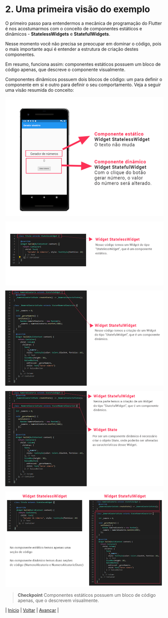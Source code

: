 # 2. Uma primeira visão do exemplo

O primeiro passo para entendermos a mecânica de programação do Flutter é nos acostumarmos com o conceito de componentes estáticos e dinâmicos - **StatelessWidgets** e **StatefulWidgets**.

Nesse momento você não precisa se preocupar em dominar o código, pois o mais importante aqui é entender a estrutura de criação destes componentes.

Em resumo, funciona assim: componentes estáticos possuem um bloco de código apenas, que descreve o componente visualmente.

Componentes dinâmicos possuem dois blocos de código: um para definir o componente em si e outro para definir o seu comportamento. Veja a seguir uma visão resumida do conceito:

![Passo 1 - Componentes Estáticos e Dinânmicos](images/info-02-e01.jpg)

![Passo 2 - Código do componente estático](images/info-02-e02.jpg)

![Passo 3 - Código do componente dinâmico](images/info-02-e03.jpg)

![Passo 4 - Estrutura do componente inâmico](images/info-02-e04.jpg)

![Passo 5 - StatelessWidgets x StatefulWidgets](images/info-02-e05.jpg)

>**Checkpoint**
>Componentes estáticos possuem um bloco de código apenas, que o descrevem visualmente.

| [Início](../README.md) |  [Voltar](info-01.md) | [Avançar](info-03.md) |
